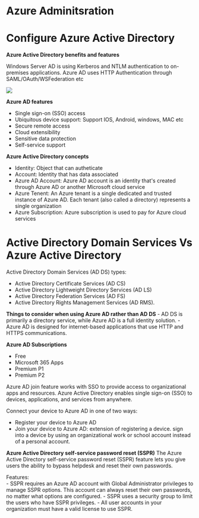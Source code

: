 <h1>Azure Adminitsration</h1>

# Configure Azure Active Directory

<b>Azure Active Directory benefits and features</b>

Windows Server AD is using Kerberos and NTLM authentication to on-premises applications. 
Azure AD uses HTTP Authentication through SAML/OAuth/WSFederation etc

<image src="azure-ad.png">

<b>Azure AD features</b>
<ul>
<li>Single sign-on (SSO) access	</li>
<li>Ubiquitous device support: Support IOS, Android, windows, MAC etc</li>
<li>Secure remote access</li>
<li>Cloud extensibility</li>
<li>Sensitive data protection</li>
<li>Self-service support</li>
</ul>

<b>Azure Active Directory concepts</b>

<ul>
<li>Identity: Object that can autheticate</li>
<li>Account: Identity that has data associated</li>
<li>Azure AD Account: Azure AD account is an identity that's created through Azure AD or another Microsoft cloud service</li>
<li>Azure Tenent: An Azure tenant is a single dedicated and trusted instance of Azure AD. Each tenant (also called a directory) represents a single organization</li>
<li>Azure Subscription:  Azure subscription is used to pay for Azure cloud services</li>
</ul>

# Active Directory Domain Services Vs Azure Active Directory
Active Directory Domain Services (AD DS) types:
<ul> 
<li>Active Directory Certificate Services (AD CS)</li>
<li>Active Directory Lightweight Directory Services (AD LS)</li>
<li>Active Directory Federation Services (AD FS)</li>
<li>Active Directory Rights Management Services (AD RMS).</li>
</ul>

<b>Things to consider when using Azure AD rather than AD DS</b>
    - AD DS is primarily a directory service, while Azure AD is a full identity solution. 
    - Azure AD is designed for internet-based applications that use HTTP and HTTPS communications.

<b>Azure AD Subscriptions</b>

<ul>
<li>Free</li>
<li>Microsoft 365 Apps</li>
<li>Premium P1</li>
<li>Premium P2</li>
</ul>

Azure AD join feature works with SSO to provide access to organizational apps and resources. Azure Active Directory enables single sign-on (SSO) to devices, applications, and services from anywhere.
<img source="azure-joined-devices.png">

Connect your device to Azure AD in one of two ways:
<ul>
<li>Register your device to Azure AD</li>
<li>Join your device to Azure AD:  extension of registering a device. sign into a device by using an organizational work or school account instead of a personal account.</li>
</ul>

<b>Azure Active Directory self-service password reset (SSPR)</b>
The Azure Active Directory self-service password reset (SSPR) feature lets you give users the ability to bypass helpdesk and reset their own passwords.

Features:<br>
    - SSPR requires an Azure AD account with Global Administrator privileges to manage SSPR options. This account can always reset their own passwords, no matter what options are configured.
    - SSPR uses a security group to limit the users who have SSPR privileges.
    - All user accounts in your organization must have a valid license to use SSPR.